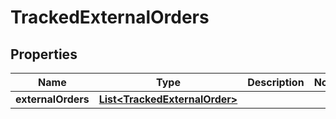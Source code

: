 
# TrackedExternalOrders

## Properties
Name | Type | Description | Notes
------------ | ------------- | ------------- | -------------
**externalOrders** | [**List&lt;TrackedExternalOrder&gt;**](TrackedExternalOrder.md) |  | 



